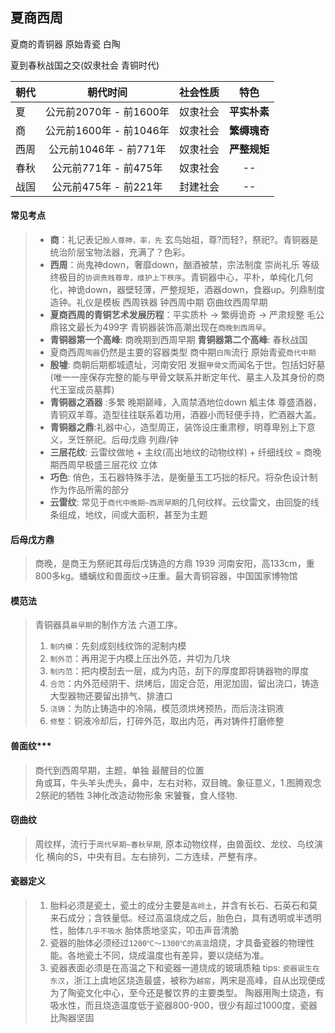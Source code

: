 **夏商西周**
----------------------------------------------------------------------------------------
夏商的青铜器 原始青瓷 白陶

夏到春秋战国之交(奴隶社会 青铜时代)

| 朝代 | 朝代时间 | 社会性质 | 特色 |
| :----  | :----: |:----: |:----: |
| 夏 | 公元前2070年 - 前1600年 | 奴隶社会 | **平实朴素** |
| 商 | 公元前1600年 - 前1046年 | 奴隶社会 | **繁缛瑰奇** |
| 西周 | 公元前1046年 - 前771年 | 奴隶社会 | **严整规矩** |
| 春秋 | 公元前771年 - 前475年 | 奴隶社会 | -- |
| 战国 | 公元前475年 - 前221年 | 封建社会 | -- |

#### 常见考点
> - **商**：礼记表记`殷人尊神，率，先` 玄鸟始祖，尊?而轻?，祭祀?。青铜器是统治阶层宝物法器，充满了？色彩。
> - **西周**：尚鬼神down，奢靡down，酗酒被禁，宗法制度 崇尚礼乐 等级 终极目的`协调贵贱尊卑，维护上下秩序`。青铜器中心，平朴，单纯化几何化，神诡down，器壁轻薄，严整规矩，酒器down，食器up。列鼎制度造钟。礼仪是模板 西周铁器 钟西周中期 窃曲纹西周早期
> - **夏商西周的青铜艺术发展历程**：平实质朴 -> 繁缛诡奇 -> 严肃规整 毛公鼎铭文最长为499字 青铜器装饰高潮出现在`商晚到西周早`。
> - **青铜器第一个高峰**: 商晚期到西周早期  **青铜器第二个高峰**: 春秋战国
> - 夏商西周`陶器`仍然是主要的容器类型 商中期`白陶`流行 原始青瓷`商代中期`
> - **殷墟**: 商朝后期都城遗址，河南安阳 发掘`甲骨文`而闻名于世。包括妇好墓(唯一一座保存完整的能与甲骨文联系并断定年代、墓主人及其身份的商代王室成员墓葬)
> - **青铜器之酒器** :多繁 晚期巅峰，入周禁酒地位down 觚主体 尊盛酒器，青铜双羊尊。造型往往联系着功用，酒器小而轻便手持，贮酒器大盖。  
> - **青铜器之鼎**:礼器中心，造型周正，装饰设庄重肃穆，明尊卑别上下意义，烹饪祭祀。后母戊鼎 列鼎/钟
> - **三层花纹**: 云雷纹做地 + 主纹(高出地纹的动物纹样) + 纤细线纹 = 商晚期西周早极盛三层花纹 立体
> - **巧色**: 俏色，玉石器特殊手法，是衡量玉工巧拙的标尺。将杂色设计制作为作品所需的部分
> - **云雷纹**: 常见于`商代中晚期~西周早期`的几何纹样。云纹雷文，由回旋的线条组成，地纹，间或大面积，甚至为主题

#### 后母戊方鼎
> 商晚，是商王为祭祀其母后戊铸造的方鼎 1939 河南安阳，高133cm，重800多kg。蟠螭纹和兽面纹->庄重。最大青铜容器，中国国家博物馆

#### 模范法
> 青铜器具`最早期`的制作方法 六道工序。  
> 1. `制内模`：先刻成刻线纹饰的泥制内模
> 2. `制外范`：再用泥于内模上压出外范，并切为几块
> 3. `制内范`：把内模刮去一层，成为内范，刮下的厚度即将铸器物的厚度
> 4. `合范`：内外范经阴干、烘烤后，固定合范，用泥加固，留出浇口，铸造大型器物还要留出排气、排渣口
> 5. `浇铸`：为防止铸造中的冷隔，模范须烘烤预热，而后浇注铜液
> 6. `修整`：铜液冷却后，打碎外范，取出内范，再对铸件打磨修整

#### 兽面纹***
> 商代到西周早期，主题，单独 最醒目的位置  
> 角或耳，牛头羊头虎头，鼻中，左右对称，双目魄。象征意义，1.图腾观念 2祭祀的牺牲 3神化改造动物形象  宋饕餮，食人怪物.

#### 窃曲纹
> 周纹样，流行于`周代早期~春秋早期`, 原本动物纹样，由兽面纹、龙纹、鸟纹演化
> 横向的S，中央有目。左右排列，二方连续，严整有序。

#### 瓷器定义
> 1. 胎料必须是瓷土，瓷土的成分主要是`高岭土`，并含有长石、石英石和莫来石成分；含铁量低。经过高温烧成之后，胎色白，具有透明或半透明性，胎体`几乎不吸水` 胎体质地坚实，叩击声音清脆
> 2. 瓷器的胎体必须经过`1200℃～1300℃的高温`焙烧，才具备瓷器的物理性能。各地瓷土不同，烧成温度也有差异，要以烧结为准。
> 3. 瓷器表面必须是在高温之下和瓷器一道烧成的玻璃质釉
> tips: `瓷器诞生在东汉`，浙江上虞地区烧造最盛，被称为`越窑`，两宋是高峰，自从出现便成为了陶瓷文化中心，至今还是餐饮界的主要类型。
> 陶器用陶土烧造，有吸水性，而且烧造温度低于瓷器800-900，很少有超过1000度，瓷器比陶器坚固
